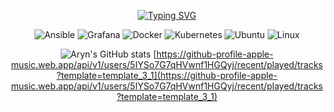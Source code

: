 
<div align="center">

<p align="center">

[![Typing SVG](https://readme-typing-svg.demolab.com?font=Fira+Code&weight=200&pause=&color=8C20BD&center=true&vCenter=true&multiline=true&repeat=false&random=false&width=435&height=150&lines=DevOps+enthusiast+and+avid+advocate+;of+Ubuntu%2C+Bash+scripting%2C+AWS%2C;Golang%2C+Docker%2C+and+Kubernetes%2C+;dedicated+to+optimizing+;+and+accelerating+project+delivery.+%F0%9F%9A%80)](https://git.io/typing-svg)
  
  </p>
  </div>
<div align="center">



![Ansible](https://img.shields.io/badge/-Ansible-000?&logo=Ansible)
![Grafana](https://img.shields.io/badge/-Grafana-000?&logo=Grafana)
![Docker](https://img.shields.io/badge/-Docker-000?&logo=Docker)
![Kubernetes](https://img.shields.io/badge/-Kubernetes-000?&logo=Kubernetes)
![Ubuntu](https://img.shields.io/badge/-Ubuntu-000?&logo=ubuntu)
![Linux](https://img.shields.io/badge/-linux-000?&logo=linux)




![Aryn's GitHub stats](https://github-readme-stats.vercel.app/api?username=arynishere&show_icons=true&theme=cobalt)
[https://github-profile-apple-music.web.app/api/v1/users/5IYSo7G7qHVwnf1HGQyj/recent/played/tracks?template=template_3_1](https://github-profile-apple-music.web.app/api/v1/users/5IYSo7G7qHVwnf1HGQyj/recent/played/tracks?template=template_3_1)
